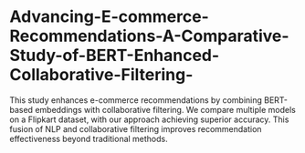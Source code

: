 # Advancing-E-commerce-Recommendations-A-Comparative-Study-of-BERT-Enhanced-Collaborative-Filtering-
This study enhances e-commerce recommendations by combining BERT-based embeddings with collaborative filtering. We compare multiple models on a Flipkart dataset, with our approach achieving superior accuracy. This fusion of NLP and collaborative filtering improves recommendation effectiveness beyond traditional methods.
